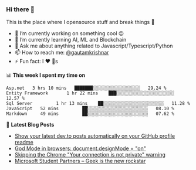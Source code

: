 ### Hi there 👋
This is the place where I opensource stuff and break things :rofl:

- 🔭 I’m currently working on something cool :wink:
- 🌱 I’m currently learning AI, ML and Blockchain
- 💬 Ask me about anything related to Javascript/Typescript/Python
- 📫 How to reach me: [@gautamkrishnar](https://twitter.com/AmirSalim99)
- ⚡ Fun fact: I :heart: :dog:s

📊 **This week I spent my time on**
<!--START_SECTION:waka-->
```text
Asp.net   3 hrs 10 mins   ███████░░░░░░░░░░░░░░░░░░   29.24 % 
Entity Framework       1 hr 22 mins    ███░░░░░░░░░░░░░░░░░░░░░░   12.57 % 
Sql Server         1 hr 13 mins    ██░░░░░░░░░░░░░░░░░░░░░░░   11.28 % 
JavaScript   52 mins         ██░░░░░░░░░░░░░░░░░░░░░░░   08.10 % 
Markdown     49 mins         ██░░░░░░░░░░░░░░░░░░░░░░░   07.62 %
```
<!--END_SECTION:waka-->

📕 **Latest Blog Posts**
<!-- BLOG-POST-LIST:START -->
- [Show your latest dev.to posts automatically on your GitHub profile readme](https://dev.to/gautamkrishnar/show-your-latest-dev-to-posts-automatically-in-your-github-profile-readme-3nk8)
- [God Mode in browsers: document.designMode = "on"](https://dev.to/gautamkrishnar/god-mode-in-browsers-document-designmode-on-2pmo)
- [Skipping the Chrome "Your connection is not private" warning](https://dev.to/gautamkrishnar/quickbits-1-skipping-the-chrome-your-connection-is-not-private-warning-4kp1)
- [Microsoft Student Partners – Geek is the new rockstar](https://dev.to/gautamkrishnar/microsoft-student-partners--geek-is-the-new-rockstar)
<!-- BLOG-POST-LIST:END -->
